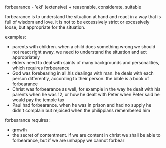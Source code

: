 forbearance - 'eki' (extensive) + reasonable, considerate, suitable

forbearance is to understand the situation at hand and react in a way that is full of wisdom
and love. it is not to be excessively strict or excessively loose, but appropriate for the
situation.

examples:
- parents with children. when a child does something wrong we should not react right away. we need to understand the situation and act appropriately
- elders need to deal with saints of many backgrounds and personalities, which requires forbearance
- God was forebearing in all.his dealings with man. he deals with each person differently, according to their person. the bible is a book of forbearance
- Christ was forbearance as well, for example in the way he dealt with his parents when he was 12, or how he dealt with Peter when Peter said he would pay the temple tax
- Paul had forbearance. when he was in prison and had no supply he didn't complain but rejoiced when the philippians remembered him

forbearance requires:
- growth
- the secret of contentment. if we are content in christ we shall be able to forbearance, but if we are unhappy we cannot forbear
